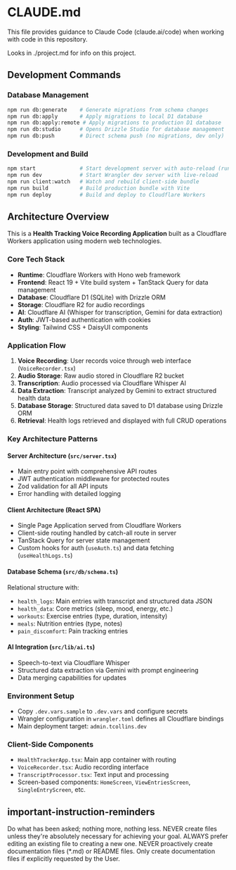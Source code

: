 # CLAUDE.md

This file provides guidance to Claude Code (claude.ai/code) when working with code in this repository.

Looks in ./project.md for info on this project.

## Development Commands

### Database Management
```bash
npm run db:generate    # Generate migrations from schema changes
npm run db:apply       # Apply migrations to local D1 database  
npm run db:apply:remote # Apply migrations to production D1 database
npm run db:studio      # Opens Drizzle Studio for database management
npm run db:push        # Direct schema push (no migrations, dev only)
```

### Development and Build
```bash
npm start              # Start development server with auto-reload (runs client:watch + dev)
npm run dev            # Start Wrangler dev server with live-reload
npm run client:watch   # Watch and rebuild client-side bundle
npm run build          # Build production bundle with Vite
npm run deploy         # Build and deploy to Cloudflare Workers
```

## Architecture Overview

This is a **Health Tracking Voice Recording Application** built as a Cloudflare Workers application using modern web technologies.

### Core Tech Stack
- **Runtime**: Cloudflare Workers with Hono web framework
- **Frontend**: React 19 + Vite build system + TanStack Query for data management
- **Database**: Cloudflare D1 (SQLite) with Drizzle ORM  
- **Storage**: Cloudflare R2 for audio recordings
- **AI**: Cloudflare AI (Whisper for transcription, Gemini for data extraction)
- **Auth**: JWT-based authentication with cookies
- **Styling**: Tailwind CSS + DaisyUI components

### Application Flow
1. **Voice Recording**: User records voice through web interface (`VoiceRecorder.tsx`)
2. **Audio Storage**: Raw audio stored in Cloudflare R2 bucket
3. **Transcription**: Audio processed via Cloudflare Whisper AI
4. **Data Extraction**: Transcript analyzed by Gemini to extract structured health data
5. **Database Storage**: Structured data saved to D1 database using Drizzle ORM
6. **Retrieval**: Health logs retrieved and displayed with full CRUD operations

### Key Architecture Patterns

#### Server Architecture (`src/server.tsx`)
- Main entry point with comprehensive API routes
- JWT authentication middleware for protected routes  
- Zod validation for all API inputs
- Error handling with detailed logging

#### Client Architecture (React SPA)
- Single Page Application served from Cloudflare Workers
- Client-side routing handled by catch-all route in server
- TanStack Query for server state management
- Custom hooks for auth (`useAuth.ts`) and data fetching (`useHealthLogs.ts`)

#### Database Schema (`src/db/schema.ts`)
Relational structure with:
- `health_logs`: Main entries with transcript and structured data JSON
- `health_data`: Core metrics (sleep, mood, energy, etc.)  
- `workouts`: Exercise entries (type, duration, intensity)
- `meals`: Nutrition entries (type, notes)
- `pain_discomfort`: Pain tracking entries

#### AI Integration (`src/lib/ai.ts`)
- Speech-to-text via Cloudflare Whisper
- Structured data extraction via Gemini with prompt engineering
- Data merging capabilities for updates

### Environment Setup
- Copy `.dev.vars.sample` to `.dev.vars` and configure secrets
- Wrangler configuration in `wrangler.toml` defines all Cloudflare bindings
- Main deployment target: `admin.tcollins.dev`

### Client-Side Components
- `HealthTrackerApp.tsx`: Main app container with routing
- `VoiceRecorder.tsx`: Audio recording interface
- `TranscriptProcessor.tsx`: Text input and processing
- Screen-based components: `HomeScreen`, `ViewEntriesScreen`, `SingleEntryScreen`, etc.

## important-instruction-reminders
Do what has been asked; nothing more, nothing less.
NEVER create files unless they're absolutely necessary for achieving your goal.
ALWAYS prefer editing an existing file to creating a new one.
NEVER proactively create documentation files (*.md) or README files. Only create documentation files if explicitly requested by the User.
